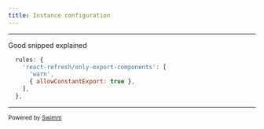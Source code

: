 ```yaml
---
title: Instance configuration
---
```

<SwmSnippet path="/client/.eslintrc.cjs" line="12">

---

Good snipped explained

```cjs
  rules: {
    'react-refresh/only-export-components': [
      'warn',
      { allowConstantExport: true },
    ],
  },
```

---

</SwmSnippet>

<SwmMeta version="3.0.0" repo-id="Z2l0aHViJTNBJTNBc2Fhc2NhcGUlM0ElM0FrZWlyZGF2aWU=" repo-name="saascape"><sup>Powered by [Swimm](https://app.swimm.io/)</sup></SwmMeta>

